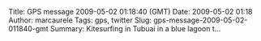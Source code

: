 Title: GPS message 2009-05-02 01:18:40 (GMT)
Date: 2009-05-02 01:18
Author: marcaurele
Tags: gps, twitter
Slug: gps-message-2009-05-02-011840-gmt
Summary: Kitesurfing in Tubuai in a blue lagoon t...

<div id="gmap_20090501_181840" class="gmap"></div><script type="text/javascript">var gmap_20090501_181840={latitude:-23.3789,longitude:-149.527,date:"2009-05-02 01:18:40 GMT",message:"Kitesurfing in Tubuai in a blue lagoon thanks to the local who showed me the good spot. Very friendly people here!"};</script><script type="text/javascript" src="http://maps.google.com/maps?file=api&v=2&key=ABQIAAAAQAIOvERX26PIpIrh8sl_gRTtWEQBmOtJcMt1yzdnv7RWxqz1XxS_KYfmkM8Ye2Ypnzn4_F4H1HTKLQ"></script><script type="text/javascript" src="/theme/js/syl_googlemaps.js"></script>
